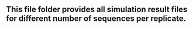 This file folder provides all simulation result files for different number of sequences per replicate.
-----------------------

